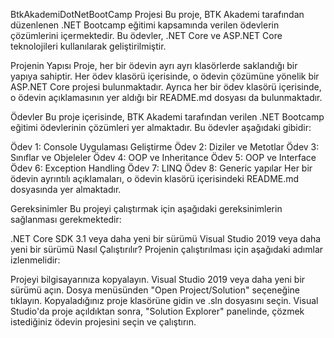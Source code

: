 BtkAkademiDotNetBootCamp Projesi
Bu proje, BTK Akademi tarafından düzenlenen .NET Bootcamp eğitimi kapsamında verilen ödevlerin çözümlerini içermektedir. Bu ödevler, .NET Core ve ASP.NET Core teknolojileri kullanılarak geliştirilmiştir.

Projenin Yapısı
Proje, her bir ödevin ayrı ayrı klasörlerde saklandığı bir yapıya sahiptir. Her ödev klasörü içerisinde, o ödevin çözümüne yönelik bir ASP.NET Core projesi bulunmaktadır. Ayrıca her bir ödev klasörü içerisinde, o ödevin açıklamasının yer aldığı bir README.md dosyası da bulunmaktadır.

Ödevler
Bu proje içerisinde, BTK Akademi tarafından verilen .NET Bootcamp eğitimi ödevlerinin çözümleri yer almaktadır. Bu ödevler aşağıdaki gibidir:

Ödev 1: Console Uygulaması Geliştirme
Ödev 2: Diziler ve Metotlar
Ödev 3: Sınıflar ve Objeleler
Ödev 4: OOP ve Inheritance
Ödev 5: OOP ve Interface
Ödev 6: Exception Handling
Ödev 7: LINQ
Ödev 8: Generic yapılar
Her bir ödevin ayrıntılı açıklamaları, o ödevin klasörü içerisindeki README.md dosyasında yer almaktadır.

Gereksinimler
Bu projeyi çalıştırmak için aşağıdaki gereksinimlerin sağlanması gerekmektedir:

.NET Core SDK 3.1 veya daha yeni bir sürümü
Visual Studio 2019 veya daha yeni bir sürümü
Nasıl Çalıştırılır?
Projenin çalıştırılması için aşağıdaki adımlar izlenmelidir:

Projeyi bilgisayarınıza kopyalayın.
Visual Studio 2019 veya daha yeni bir sürümü açın.
Dosya menüsünden "Open Project/Solution" seçeneğine tıklayın.
Kopyaladığınız proje klasörüne gidin ve .sln dosyasını seçin.
Visual Studio'da proje açıldıktan sonra, "Solution Explorer" panelinde, çözmek istediğiniz ödevin projesini seçin ve çalıştırın.
